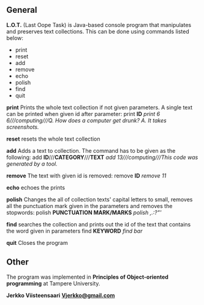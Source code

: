 

## General

**L.O.T.** (Last Oope Task) is Java-based console program that manipulates and preserves text collections. This can be done using commands listed below:  


* print
* reset
* add
* remove
* echo
* polish
* find
* quit

**print** Prints the whole text collection if not given parameters. A single text can be printed when given id after parameter:
print **ID**
_print 6_
_6///computing///Q. How does a computer get drunk? A. It takes screenshots._

**reset** resets the whole text collection

**add** Adds a text to collection. The command has to be given as the following: add **ID**///**CATEGORY**///**TEXT**
_add 13///computing///This code was generated by a tool._

**remove** The text with given id is removed: 
remove **ID**
_remove 11_

**echo** echoes the prints

**polish** Changes the all of collection texts' capital letters to small, removes all the punctuation mark given in the parameters and removes the stopwords:
polish **PUNCTUATION MARK/MARKS**
_polish ,.:?"'_

**find** searches the collection and prints out the id of the text that contains the word given in parameters
find **KEYWORD**
_find bar_

**quit** Closes the program


## Other
The program was implemented in **Principles of Object-oriented programming** at Tampere University.

**Jerkko Viisteensaari**
**Vjerkko@gmail.com**
